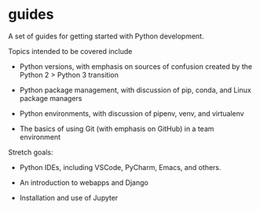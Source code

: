 # guides
A set of guides for getting started with Python development.

Topics intended to be covered include

* Python versions, with emphasis on sources of confusion created by the Python 2 > Python 3 transition

* Python package management, with discussion of pip, conda, and Linux package managers

* Python environments, with discussion of pipenv, venv, and virtualenv

* The basics of using Git (with emphasis on GitHub) in a team environment

Stretch goals:

* Python IDEs, including VSCode, PyCharm, Emacs, and others.

* An introduction to webapps and Django

* Installation and use of Jupyter
